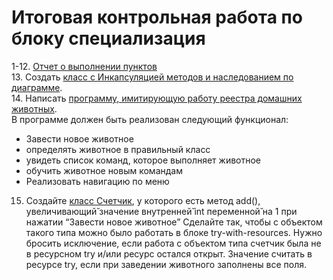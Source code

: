 # Итоговая контрольная работа по блоку специализация

1-12. <a href="FW2.pdf" target="_blank">Отчет о выполнении пунктов</a>  
13. Создать [класс с Инкапсуляцией методов и наследованием по диаграмме](https://github.com/Drozy/FW02/tree/main/AnimalsReg/src/main/java/program/model).  
14. Написать [программу, имитирующую работу реестра домашних животных](https://github.com/Drozy/FW02/tree/main/AnimalsReg/src/main/java/program).  
В программе должен быть реализован следующий функционал:    
- Завести новое животное    
- определять животное в правильный класс    
- увидеть список команд, которое выполняет животное    
- обучить животное новым командам    
- Реализовать навигацию по меню    
15. Создайте [класс Счетчик](https://github.com/Drozy/FW02/blob/main/AnimalsReg/src/main/java/program/controller/Counter.java), у которого есть метод add(), увеличивающий̆
значение внутренней̆ int переменной̆ на 1 при нажатии “Завести новое
животное” Сделайте так, чтобы с объектом такого типа можно было работать в
блоке try-with-resources. Нужно бросить исключение, если работа с объектом
типа счетчик была не в ресурсном try и/или ресурс остался открыт. Значение
считать в ресурсе try, если при заведении животного заполнены все поля.



